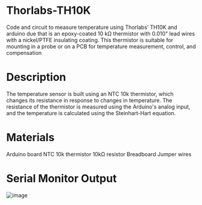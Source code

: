 # Thorlabs-TH10K
Code and circuit to measure temperature using Thorlabs’ TH10K and arduino due that is an epoxy-coated 10 kΩ thermistor with 0.010" lead wires with a nickel/PTFE insulating coating. This thermistor is suitable for mounting in a probe or on a PCB for temperature measurement, control, and compensation


# Description
The temperature sensor is built using an NTC 10k thermistor, which changes its resistance in response to changes in temperature. The resistance of the thermistor is measured using the Arduino's analog input, and the temperature is calculated using the Steinhart-Hart equation.

# Materials
Arduino board
NTC 10k thermistor
10kΩ resistor
Breadboard
Jumper wires

# Serial Monitor Output
![image](https://github.com/user-attachments/assets/0ae396c1-e0d5-4273-b939-f3bd531f6238)
